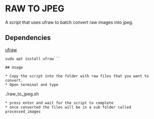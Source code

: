 # RAW TO JPEG

A script that uses ufraw to batch convert raw images into jpeg.

## Dependencies

[ufraw](ufraw.sourceforge.net)


```
sudo apt install ufraw```

## Usage

* Copy the script into the folder with raw files that you want to convert.
* Open terminal and type
```
./raw_to_jpeg.sh
```
* press enter and wait for the script to complete
* once converted the files will be in a sub folder called processed_images
